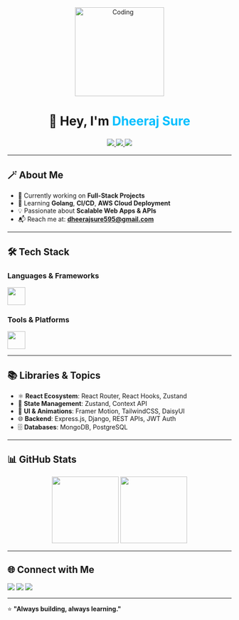 <!-- Banner / Greeting -->
<div align="center">
  <img src="https://media.giphy.com/media/your-coding-gif.gif" width="200" alt="Coding"/>
  <h1>👋 Hey, I'm <span style="color:#00BFFF">Dheeraj Sure</span></h1>
  <h3>
    <a href="mailto:dheerajsure595@gmail.com">
      <img src="https://img.shields.io/badge/Email-D14836?style=for-the-badge&logo=gmail&logoColor=white" />
    </a>
    <a href="https://linkedin.com/in/YOUR-LINKEDIN" target="_blank">
      <img src="https://img.shields.io/badge/LinkedIn-0077b5?style=for-the-badge&logo=linkedin&logoColor=white" />
    </a>
    <a href="https://hub.docker.com/u/YOUR-DOCKER-USERNAME" target="_blank">
      <img src="https://img.shields.io/badge/Docker-2496ED?style=for-the-badge&logo=docker&logoColor=white" />
    </a>
  </h3>
</div>

---

## 🪄 About Me
- 🔭 Currently working on **Full-Stack Projects**
- 🌱 Learning **Golang**, **CI/CD**, **AWS Cloud Deployment**
- 💡 Passionate about **Scalable Web Apps & APIs**
- 📬 Reach me at: **dheerajsure595@gmail.com**

---

## 🛠️ Tech Stack

### **Languages & Frameworks**
<p align="left">
  <img src="https://skillicons.dev/icons?i=react,js,ts,html,css,tailwind,nodejs,express,django,mongodb,postgres,go,python" height="40"/>
</p>

### **Tools & Platforms**
<p align="left">
  <img src="https://skillicons.dev/icons?i=git,github,docker,postman,vscode,aws" height="40"/>
</p>

---

## 📚 Libraries & Topics
- ⚛ **React Ecosystem**: React Router, React Hooks, Zustand  
- 🧠 **State Management**: Zustand, Context API  
- 🎨 **UI & Animations**: Framer Motion, TailwindCSS, DaisyUI  
- 🌐 **Backend**: Express.js, Django, REST APIs, JWT Auth  
- 🗄 **Databases**: MongoDB, PostgreSQL  

---

## 📊 GitHub Stats
<p align="center">
  <img src="https://github-readme-stats.vercel.app/api?username=dheerajsure&show_icons=true&theme=tokyonight" height="150" />
  <img src="https://github-readme-stats.vercel.app/api/top-langs/?username=dheerajsure&layout=compact&theme=tokyonight" height="150" />
</p>

---

## 🌐 Connect with Me
<p align="left">
  <a href="mailto:dheerajsure595@gmail.com"><img src="https://img.shields.io/badge/Email-D14836?style=for-the-badge&logo=gmail&logoColor=white" /></a>
  <a href="https://linkedin.com/in/YOUR-LINKEDIN" target="_blank"><img src="https://img.shields.io/badge/LinkedIn-0077b5?style=for-the-badge&logo=linkedin&logoColor=white" /></a>
  <a href="https://github.com/dheerajsure" target="_blank"><img src="https://img.shields.io/badge/GitHub-000?style=for-the-badge&logo=github&logoColor=white" /></a>
</p>

---

⭐ **"Always building, always learning."**
